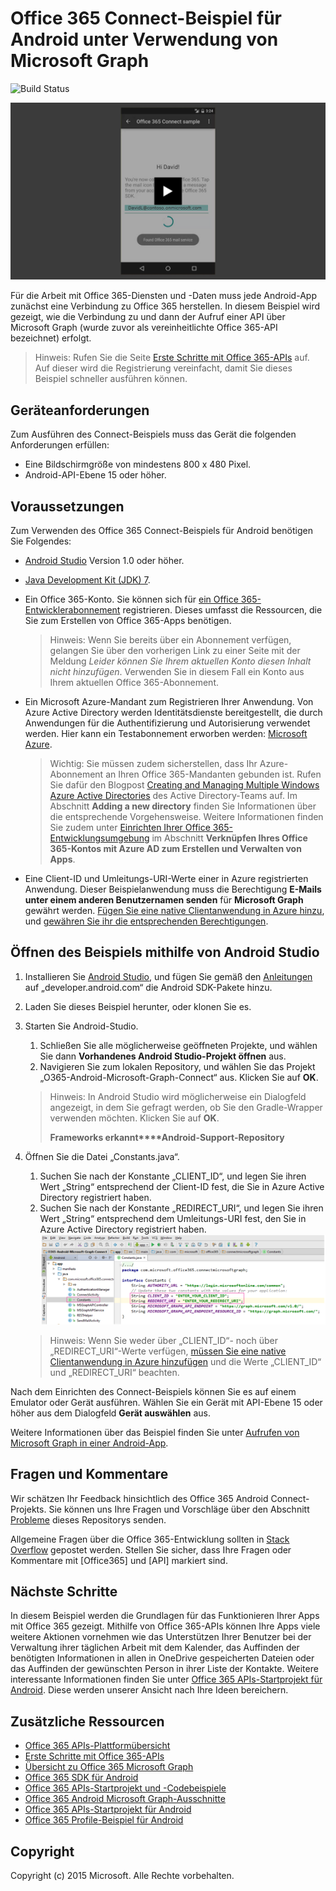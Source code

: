 # Office 365 Connect-Beispiel für Android unter Verwendung von Microsoft Graph

![Build Status](https://ricalo.visualstudio.com/_apis/public/build/definitions/06256fa7-d8e5-4ca0-8639-7c00eb6f1fe9/7/badge)

[![Office 365 Connect-Beispiel](../readme-images/O365-Android-Connect-video_play_icon.png)  ](https://www.youtube.com/watch?v=3IQIDFrqhY4 "Klicken Sie, um das Beispiel in Aktion zu sehen.")

Für die Arbeit mit Office 365-Diensten und -Daten muss jede Android-App zunächst eine Verbindung zu Office 365 herstellen. In diesem Beispiel wird gezeigt, wie die Verbindung zu und dann der Aufruf einer API über Microsoft Graph (wurde zuvor als vereinheitlichte Office 365-API bezeichnet) erfolgt.
> Hinweis: Rufen Sie die Seite [Erste Schritte mit Office 365-APIs](http://dev.office.com/getting-started/office365apis?platform=option-android#setup) auf. Auf dieser wird die Registrierung vereinfacht, damit Sie dieses Beispiel schneller ausführen können.

## Geräteanforderungen

Zum Ausführen des Connect-Beispiels muss das Gerät die folgenden Anforderungen erfüllen:

* Eine Bildschirmgröße von mindestens 800 x 480 Pixel.
* Android-API-Ebene 15 oder höher.
 
## Voraussetzungen

Zum Verwenden des Office 365 Connect-Beispiels für Android benötigen Sie Folgendes:

* [Android Studio](http://developer.android.com/sdk/index.html) Version 1.0 oder höher.
* [Java Development Kit (JDK) 7](http://www.oracle.com/technetwork/java/javase/downloads/jdk7-downloads-1880260.html).
* Ein Office 365-Konto. Sie können sich für [ein Office 365-Entwicklerabonnement](https://aka.ms/devprogramsignup) registrieren. Dieses umfasst die Ressourcen, die Sie zum Erstellen von Office 365-Apps benötigen.

    > Hinweis: Wenn Sie bereits über ein Abonnement verfügen, gelangen Sie über den vorherigen Link zu einer Seite mit der Meldung *Leider können Sie Ihrem aktuellen Konto diesen Inhalt nicht hinzufügen*. Verwenden Sie in diesem Fall ein Konto aus Ihrem aktuellen Office 365-Abonnement.
* Ein Microsoft Azure-Mandant zum Registrieren Ihrer Anwendung. Von Azure Active Directory werden Identitätsdienste bereitgestellt, die durch Anwendungen für die Authentifizierung und Autorisierung verwendet werden. Hier kann ein Testabonnement erworben werden: [Microsoft Azure](https://account.windowsazure.com/SignUp).

     > Wichtig: Sie müssen zudem sicherstellen, dass Ihr Azure-Abonnement an Ihren Office 365-Mandanten gebunden ist. Rufen Sie dafür den Blogpost [Creating and Managing Multiple Windows Azure Active Directories](http://blogs.technet.com/b/ad/archive/2013/11/08/creating-and-managing-multiple-windows-azure-active-directories.aspx) des Active Directory-Teams auf. Im Abschnitt **Adding a new directory** finden Sie Informationen über die entsprechende Vorgehensweise. Weitere Informationen finden Sie zudem unter [Einrichten Ihrer Office 365-Entwicklungsumgebung](https://msdn.microsoft.com/office/office365/howto/setup-development-environment#bk_CreateAzureSubscription) im Abschnitt **Verknüpfen Ihres Office 365-Kontos mit Azure AD zum Erstellen und Verwalten von Apps**.
      
* Eine Client-ID und Umleitungs-URI-Werte einer in Azure registrierten Anwendung. Dieser Beispielanwendung muss die Berechtigung **E-Mails unter einem anderen Benutzernamen senden** für **Microsoft Graph** gewährt werden. [Fügen Sie eine native Clientanwendung in Azure hinzu](https://msdn.microsoft.com/office/office365/HowTo/add-common-consent-manually#bk_RegisterNativeApp), und [gewähren Sie ihr die entsprechenden Berechtigungen](https://github.com/OfficeDev/O365-Android-Microsoft-Graph-Connect/wiki/Grant-permissions-to-the-Connect-application-in-Azure).

## Öffnen des Beispiels mithilfe von Android Studio

1. Installieren Sie [Android Studio](http://developer.android.com/sdk/index.html), und fügen Sie gemäß den [Anleitungen](http://developer.android.com/sdk/installing/adding-packages.html) auf „developer.android.com“ die Android SDK-Pakete hinzu.
2. Laden Sie dieses Beispiel herunter, oder klonen Sie es.
3. Starten Sie Android-Studio.
	1. Schließen Sie alle möglicherweise geöffneten Projekte, und wählen Sie dann **Vorhandenes Android Studio-Projekt öffnen** aus.
	2. Navigieren Sie zum lokalen Repository, und wählen Sie das Projekt „O365-Android-Microsoft-Graph-Connect“ aus. Klicken Sie auf **OK**.
	
	> Hinweis: In Android Studio wird möglicherweise ein Dialogfeld angezeigt, in dem Sie gefragt werden, ob Sie den Gradle-Wrapper verwenden möchten. Klicken Sie auf **OK**.
	> 
	> **Frameworks erkannt****Android-Support-Repository**
4. Öffnen Sie die Datei „Constants.java“.
	1. Suchen Sie nach der Konstante „CLIENT_ID“, und legen Sie ihren Wert „String“ entsprechend der Client-ID fest, die Sie in Azure Active Directory registriert haben.
	2. Suchen Sie nach der Konstante „REDIRECT_URI“, und legen Sie ihren Wert „String“ entsprechend dem Umleitungs-URI fest, den Sie in Azure Active Directory registriert haben. 
 ![Office 365 Connect-Beispiel](../readme-images/O365-Android-Connect-Constants.png "Client-ID- und Umleitungs-URI-Werte in Datei „Constants“")

    > Hinweis: Wenn Sie weder über „CLIENT_ID“- noch über „REDIRECT_URI“-Werte verfügen, [müssen Sie eine native Clientanwendung in Azure hinzufügen](https://msdn.microsoft.com/de-de/library/azure/dn132599.aspx#BKMK_Adding) und die Werte „CLIENT_ID“ und „REDIRECT_URI“ beachten.

Nach dem Einrichten des Connect-Beispiels können Sie es auf einem Emulator oder Gerät ausführen. Wählen Sie ein Gerät mit API-Ebene 15 oder höher aus dem Dialogfeld **Gerät auswählen** aus.

Weitere Informationen über das Beispiel finden Sie unter [Aufrufen von Microsoft Graph in einer Android-App](https://graph.microsoft.io/de-de/docs/platform/android).

## Fragen und Kommentare

Wir schätzen Ihr Feedback hinsichtlich des Office 365 Android Connect-Projekts. Sie können uns Ihre Fragen und Vorschläge über den Abschnitt [Probleme](https://github.com/OfficeDev/O365-Android-Microsoft-Graph-Connect/issues) dieses Repositorys senden.

Allgemeine Fragen über die Office 365-Entwicklung sollten in [Stack Overflow](http://stackoverflow.com/questions/tagged/Office365+API) gepostet werden. Stellen Sie sicher, dass Ihre Fragen oder Kommentare mit [Office365] und [API] markiert sind.

## Nächste Schritte

In diesem Beispiel werden die Grundlagen für das Funktionieren Ihrer Apps mit Office 365 gezeigt. Mithilfe von Office 365-APIs können Ihre Apps viele weitere Aktionen vornehmen wie das Unterstützen Ihrer Benutzer bei der Verwaltung ihrer täglichen Arbeit mit dem Kalender, das Auffinden der benötigten Informationen in allen in OneDrive gespeicherten Dateien oder das Auffinden der gewünschten Person in ihrer Liste der Kontakte. Weitere interessante Informationen finden Sie unter [Office 365 APIs-Startprojekt für Android](https://github.com/officedev/O365-Android-Start/). Diese werden unserer Ansicht nach Ihre Ideen bereichern.
  
## Zusätzliche Ressourcen

* [Office 365 APIs-Plattformübersicht](https://msdn.microsoft.com/office/office365/howto/platform-development-overview)
* [Erste Schritte mit Office 365-APIs](http://dev.office.com/getting-started/office365apis)
* [Übersicht zu Office 365 Microsoft Graph](http://graph.microsoft.io)
* [Office 365 SDK für Android](https://github.com/OfficeDev/Office-365-SDK-for-Android)
* [Office 365 APIs-Startprojekt und -Codebeispiele](https://msdn.microsoft.com/office/office365/howto/starter-projects-and-code-samples)
* [Office 365 Android Microsoft Graph-Ausschnitte](https://github.com/OfficeDev/O365-Android-Microsoft-Graph-Snippets)
* [Office 365 APIs-Startprojekt für Android](https://github.com/OfficeDev/O365-Android-Start)
* [Office 365 Profile-Beispiel für Android](https://github.com/OfficeDev/O365-Android-Profile)


## Copyright
Copyright (c) 2015 Microsoft. Alle Rechte vorbehalten.
